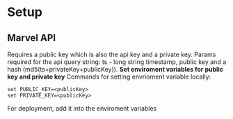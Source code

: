 # Setup

## Marvel API

Requires a public key which is also the api key and a private key.
Params required for the api query string: ts - long string timestamp, public key and a hash (md5(ts+privateKey+publicKey)).
**Set enviroment variables for public key and private key**
Commands for setting envrioment variable locally:
```
set PUBLIC_KEY=<publicKey>
set PRIVATE_KEY=<publicKey>
```
For deployment, add it into the enviroment variables